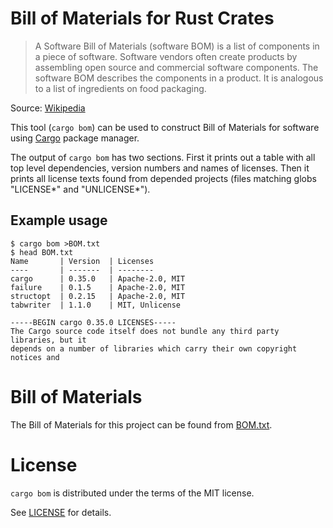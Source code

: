 # Bill of Materials for Rust Crates

> A Software Bill of Materials (software BOM) is a list of components in a piece
> of software. Software vendors often create products by assembling open source
> and commercial software components. The software BOM describes the components
> in a product. It is analogous to a list of ingredients on food packaging.

Source: [Wikipedia](https://en.wikipedia.org/wiki/Software_bill_of_materials)

This tool (`cargo bom`) can be used to construct Bill of Materials for software
using [Cargo](http://doc.crates.io/) package manager.

The output of `cargo bom` has two sections. First it prints out a table with all
top level dependencies, version numbers and names of licenses. Then it prints
all license texts found from depended projects (files matching globs "LICENSE*"
and "UNLICENSE*").

## Example usage

```console
$ cargo bom >BOM.txt
$ head BOM.txt
Name       | Version  | Licenses
----       | -------  | --------
cargo      | 0.35.0   | Apache-2.0, MIT
failure    | 0.1.5    | Apache-2.0, MIT
structopt  | 0.2.15   | Apache-2.0, MIT
tabwriter  | 1.1.0    | MIT, Unlicense

-----BEGIN cargo 0.35.0 LICENSES-----
The Cargo source code itself does not bundle any third party libraries, but it
depends on a number of libraries which carry their own copyright notices and
```

# Bill of Materials

The Bill of Materials for this project can be found from [BOM.txt](./BOM.txt).

# License

`cargo bom` is distributed under the terms of the MIT license.

See [LICENSE](./LICENSE) for details.
